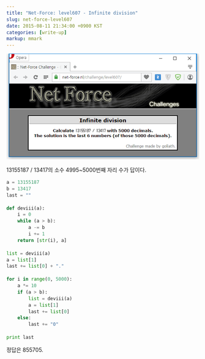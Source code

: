 ```yaml
---
title: "Net-Force: level607 - Infinite division"
slug: net-force-level607
date: 2015-08-11 21:34:00 +0900 KST
categories: [write-up]
markup: mmark
---
```


![Net-Force level607](net-force-level607.png)

13155187 / 13417의 소수 4995~5000번째 자리 수가 답이다.

```python
a = 13155187
b = 13417
last = ""

def deviii(a):
    i = 0
    while (a > b):
        a -= b
        i += 1
    return [str(i), a]

list = deviii(a)
a = list[1]
last += list[0] + "."

for i in range(0, 5000):
    a *= 10
    if (a > b):
        list = deviii(a)
        a = list[1]
        last += list[0]
    else:
        last += "0"

print last
```

정답은 855705.
